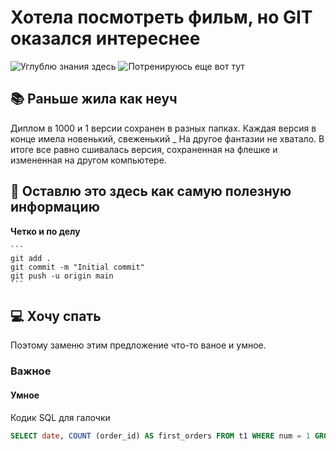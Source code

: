 # Хотела посмотреть фильм, но GIT оказался интереснее

![Углублю знания здесь](https://ru.hexlet.io/courses/intro_to_git/lessons/intro/theory_unit)
![Потренируюсь еще вот тут](https://learngitbranching.js.org/?locale=ru_RU&demo=)

## 📚 Раньше жила как неуч

Диплом в 1000 и 1 версии сохранен в разных папках. Каждая версия в конце имела новенький, свеженький _ На другое фантазии не хватало. В итоге все равно сшивалась версия, сохраненная на флешке и измененная на другом компьютере.

## 🚀 Оставлю это здесь как самую полезную информацию

**Четко и по делу**

    ```
    git add .
	git commit -m "Initial commit"
	git push -u origin main
    ```

## 💻 Хочу спать

Поэтому заменю этим предложение что-то ваное и умное.

### Важное

#### Умное

Кодик SQL для галочки

```sql
SELECT date, COUNT (order_id) AS first_orders FROM t1 WHERE num = 1 GROUP BY date ORDER BY date;
